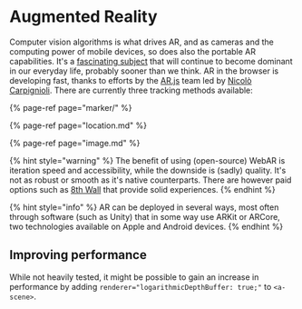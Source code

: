 # Augmented Reality

Computer vision algorithms is what drives AR, and as cameras and the computing power of mobile devices, so does also the portable AR capabilities. It's a [fascinating subject](https://www.sciencedirect.com/topics/computer-science/augmented-reality) that will continue to become  dominant in our everyday life, probably sooner than we think. AR in the browser is developing fast, thanks to efforts by the [AR.js](https://ar-js-org.github.io/AR.js-Docs/) team led by [Nicolò Carpignioli](https://twitter.com/nicolocarp). There are currently three tracking methods available:

{% page-ref page="marker/" %}

{% page-ref page="location.md" %}

{% page-ref page="image.md" %}

{% hint style="warning" %}
The benefit of using \(open-source\) WebAR is iteration speed and accessibility, while the downside is \(sadly\) quality. It's not as robust or smooth as it's native counterparts. There are however paid options such as [8th Wall](https://www.8thwall.com/) that provide solid experiences.
{% endhint %}

{% hint style="info" %}
AR can be deployed in several ways, most often through software \(such as Unity\) that in some way use ARKit or ARCore, two technologies available on Apple and Android devices.
{% endhint %}

## Improving performance

While not heavily tested, it might be possible to gain an increase in performance by adding `renderer="logarithmicDepthBuffer: true;"` to  `<a-scene>`.

